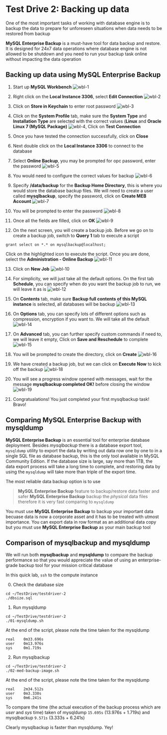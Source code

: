 # Test Drive 2: Backing up data

One of the most important tasks of working with database engine is to backup the data to prepare for unforeseen situations when data needs to be restored from backup

**MySQL Enterprise Backup** is a must-have tool for data backup and restore. It is designed for 24x7 data operations where database engine is not allowed to be shutdown and you need to run your backup task online without impacting the data operation

## Backing up data using MySQL Enterprise Backup

1. Start up **MySQL Workbench**
![wbl-1](img/wbl-1.png)

2. Right click on the **Local Instance 3306**, select **Edit Connection**
![wbl-2](img/wbl-2.png)

3. Click on **Store in Keychain** to enter root password
![wbl-3](img/wbl-3.png)

4. Click on the **System Profile** tab, make sure the **System Type** and **Installation Type** are selected with the correct values (**Linux** and **Oracle Linux 7 (MySQL Package)**
![wbl-4](img/wbl-4.png), Click on **Test Connection**

5. Once you have tested the connection successfully, click on **Close**

6. Next double click on the **Local Instance 3306** to connect to the database

7. Select **Online Backup**, you may be prompted for opc password, enter the password
![wbl-5](img/wbl-5.png)

8. You would need to configure the correct values for backup
![wbl-6](img/wbl-6.png)

9. Specify **/data/backup** for the **Backup Home Directory**, this is where you would store the database backup files. We will need to create a user called **mysqlbackup**, specify the password, click on **Create MEB Account**
![wbl-7](img/wbl-7.png)

10. You will be prompted to enter the password
![wbl-8](img/wbl-8.png)

11. Once all the fields are filled, click on **OK**
![wbl-9](img/wbl-9.png)

12. On the next screen, you will create a backup job. Before we go on to create a backup job, switch to **Query 1** tab to execute a script
```
grant select on *.* on mysqlbackup@localhost;
```
Click on the highlighted icon to execute the script. Once you are done, select the **Administration - Online Backup**
![wbl-11](img/wbl-11.png)

13. Click on **New Job**
![wbl-10](img/wbl-10.png)

14. For simplicity, we will just take all the default options. On the first tab **Schedule**, you can specify when do you want the backup job to run, we will leave it as is
![wbl-12](img/wbl-12.png)

15. On **Contents** tab, make sure **Backup full contents of this MySQL instance** is selected, all databases will be backup
![wbl-13](img/wbl-13.png)

16. On **Options** tab, you can specify lots of different options such as compression, encryption if you want to. We will take all the default
![wbl-14](img/wbl-14.png)

17. On **Advanced** tab, you can further specify custom commands if need to, we will leave it empty, Click on **Save and Reschedule** to complete
![wbl-15](img/wbl-15.png)

18. You will be prompted to create the directory, click on **Create**
![wbl-16](img/wbl-16.png)

19. We have created a backup job, but we can click on **Execute Now** to kick off the backup
![wbl-18](img/wbl-18.png)

20. You will see a progress window opened with messages, wait for the message **mysqlbackup completed OK!** before closing the window
![wbl-19](img/wbl-19.png)

21. Congratualations! You just completed your first mysqlbackup task! Bravo!

## Comparing MySQL Enterprise Backup with mysqldump

**MySQL Enterprise Backup** is an essential tool for enterprise database deployment. Besides *mysqlbackup* there is a database export tool, ``mysqldump`` utility to export the data by writing out data row one by one to in a single SQL file as database backup, this is the only tool available in MySQL Community Edition. If the database size is large, say more than 1TB, the data export process will take a long time to complete, and restoring data by using the ``mysqldump`` will take more than triple of the export time. 

The most reliable data backup option is to use 
> **MySQL Enterprise Backup** feature to backup/restore data faster and safer
> **MySQL Enterprise Backup** backup the _physical_ data files therefore it is very fast comparing to ``mysqldump``

You must use **MySQL Enterprise Backup** to backup your important data becuase data is now a corporate asset and it has to be treated with utmost importance. You can export data in row format as an additional data copy but you must use **MySQL Enterprise Backup** as your main backup tool

## Comparison of **mysqlbackup** and **mysqldump**

We will run both **mysqlbackup** and **mysqldump** to compare the backup performance so that you would appreciate the value of using an enterprise-grade backup tool for your mission critical database

In this quick lab, ``ssh`` to the compute instance

0. Check the database size

```
cd ~/TestDrive/testdriver-2
./dbsize.sql
```

1. Run mysqldump 

```
cd ~/TestDrive/testdriver-2
./01-mysqldump.sh
```
At the end of the script, please note the time taken for the mysqldump

```
real    0m33.696s
user    0m13.976s
sys     0m1.719s
```

2. Run mysqlbackup

```
cd ~/TestDrive/testdriver-2
./02-med-backup-image.sh
```
At the end of the script, please note the time taken for the mysqldump

```
real    2m34.512s
user    0m3.330s
sys     0m6.241s
```

To compare the time (the actual execution of the backup process which are *user* and *sys* time) taken of mysqldump ``15.695s`` (13.976s + 1.719s) and mysqlbackup ``9.571s`` (3.333s + 6.241s)


Clearly mysqlbackup is faster than mysqldump. Yey!
